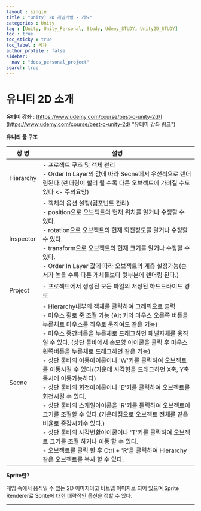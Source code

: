 ```yaml
---
layout : single
title : "unity) 2D 게임개발 - 개요"
categories : Unity
tag : [Unity, Unity_Personal, Study, Udemy_STUDY, Unity2D_STUDY]
toc : true
toc_sticky : true
toc_label : 목차
author_profile : false
sidebar:
  nav : "docs_personal_project"
search: true
---
```

# 유니티 2D 소개

**유데미 강좌** : [https://www.udemy.com/course/best-c-unity-2d/](https://www.udemy.com/course/best-c-unity-2d/ "유데미 강좌 링크")

**유니티 툴 구조**

| 창 명     | 설명                                                                                                                                                                                                                                                                                                                                                                                                                                                                                                                                                                                                                                                                                                                                                                                                                                                                                                             |
| --------- | ---------------------------------------------------------------------------------------------------------------------------------------------------------------------------------------------------------------------------------------------------------------------------------------------------------------------------------------------------------------------------------------------------------------------------------------------------------------------------------------------------------------------------------------------------------------------------------------------------------------------------------------------------------------------------------------------------------------------------------------------------------------------------------------------------------------------------------------------------------------------------------------------------------------- |
| Hierarchy | - 프로젝트 구조 및 객체 관리<br />- Order In Layer의 값에 따라 Secne에서 우선적으로 렌더링된다.(렌더링이 빨리 될 수록 다른 오브젝트에 가려질 수도 있다 <- 주의요망)                                                                                                                                                                                                                                                                                                                                                                                                                                                                                                                                                                                                                                                                                                                                             |
| Inspector | - 객체의 옵션 설정(컴포넌트 관리)<br />- position으로 오브젝트의 현재 위치를 알거나 수정할 수 있다.<br />- rotation으로 오브젝트의 현재 회전정도를 알거나 수정할 수 있다.<br />- transform으로 오브젝트의 현재 크기를 알거나 수정할 수 있다.<br />- Order In Layer 값에 따라 오브젝트의 계층 설정가능(순서가 높을 수록 다른 개체들보다 윗부분에 렌더링 된다.)                                                                                                                                                                                                                                                                                                                                                                                                                                                                                                                                               |
| Project   | - 프로젝트에서 생성된 모든 파일의 저장된 하드드라이드 경로                                                                                                                                                                                                                                                                                                                                                                                                                                                                                                                                                                                                                                                                                                                                                                                                                                                       |
| Secne     | - Hierarchy내부의 객체를 클릭하여 그래픽으로 출력<br />- 마우스 휠로 줌 조절 가능 (Alt 키와 마우스 오른쪽 버튼을 누른채로 마우스를 좌우로 움직여도 같은 기능)<br />- 마우스 중간버튼을 누른채로 드래그하면 패널자체를 움직일 수 있다. (상단 툴바에서 손모양 아이콘을 클릭 후 마우스 왼쪽버튼을 누른체로 드래그하면 같은 기능)<br />- 상단 툴바의 이동아이콘이나 'W'키를 클릭하여 오브젝트를 이동시킬 수 있다/(가운데 사각형을 드래그하면 X축, Y축 동시에 이동가능하다)<br />- 상단 툴바의 회전아이콘이나 'E'키를 클릭하여 오브젝트를 회전시킬 수 있다.<br />- 상단 툴바의 스케일아이콘을 'R'키를 틀릭하여 오브젝트이 크기를 조절할 수 있다.(가운데점으로 오브젝트 전체를 같은 비율로 증감시키수 있다.)<br />- 상단 툴바의 사각변환아이콘이나 'T'키를 클릭하여 오브젝트 크기를 조절 하거나 이동 할 수 있다.<br />- 오브젝트를 클릭 한 후 Ctrl + 'R'을 클릭하여 Hierarchy 같은 오브젝트를 복사 할 수 있다. |

**Sprite란?**

게임 속에서 움직일 수 있는 2D 이미지이고 비트맵 이미지로 되어 있으며 Sprite Renderer로 Sprite에 대한 대략적인 옵션을 정할 수 있다.

---
